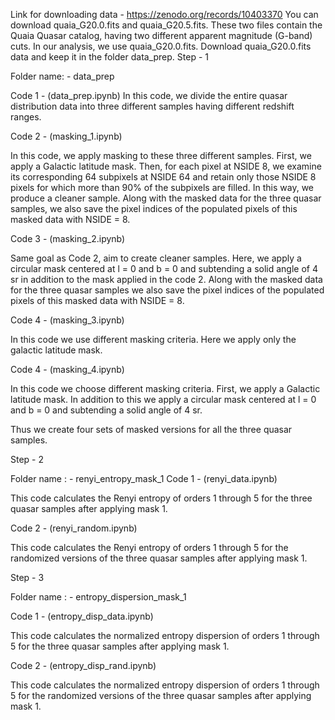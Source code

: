 Link for downloading data - https://zenodo.org/records/10403370
You can download quaia_G20.0.fits and quaia_G20.5.fits.
These two files contain the Quaia Quasar catalog, having two different apparent magnitude (G-band) cuts. In our analysis, we use quaia_G20.0.fits.
Download quaia_G20.0.fits data and keep it in the folder data_prep.
Step - 1 

Folder name: - data_prep

Code 1 -  (data_prep.ipynb)
In this code, we divide the entire quasar distribution data into three different samples having different redshift ranges. 

Code 2 - (masking_1.ipynb)

In this code, we apply masking to these three different samples.
First, we apply a Galactic latitude mask. Then, for each pixel at NSIDE 8, we examine its corresponding 64 subpixels at NSIDE 64 and retain only those NSIDE 8 pixels for which more than 90% of the subpixels are filled. In this way, we produce a cleaner sample.
Along with the masked data for the three quasar samples, we also save the pixel indices of the populated pixels of this masked data with NSIDE = 8.

Code 3 - (masking_2.ipynb)

Same goal as Code 2, aim to create cleaner samples. Here, we apply a circular mask centered at l = 0 and b = 0 and subtending a solid angle of 4 sr in addition to the mask applied in the code 2.
Along with the masked data for the three quasar samples we also save the pixel indices of the populated pixels of this masked data with NSIDE = 8.

Code 4 - (masking_3.ipynb)

In this code we use different masking criteria. Here we apply only the galactic latitude mask.

Code 4 - (masking_4.ipynb)

In this code we choose different masking criteria. First, we apply a Galactic latitude mask. In addition to this we apply a circular mask centered at l = 0 and b = 0 and subtending a solid angle of 4 sr.


Thus we create four sets of masked versions for all the three quasar samples.



Step - 2

Folder name : - renyi_entropy_mask_1
Code 1 -  (renyi_data.ipynb)

This code calculates the Renyi entropy of orders 1 through 5 for the three quasar samples after applying mask 1.


Code 2 -  (renyi_random.ipynb)

This code calculates the Renyi entropy of orders 1 through 5 for the randomized versions of the three quasar samples after applying mask 1.



Step - 3

Folder name : - entropy_dispersion_mask_1

Code 1 -  (entropy_disp_data.ipynb)

This code calculates the normalized entropy dispersion of orders 1 through 5 for the three quasar samples after applying mask 1.


Code 2 -  (entropy_disp_rand.ipynb)

This code calculates the normalized entropy dispersion of orders 1 through 5 for the randomized versions of the three quasar samples after applying mask 1.


